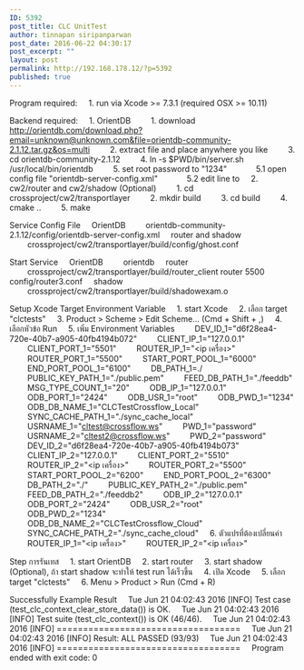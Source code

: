 ```yaml
---
ID: 5392
post_title: CLC UnitTest
author: tinnapan siripanparwan
post_date: 2016-06-22 04:30:17
post_excerpt: ""
layout: post
permalink: http://192.168.178.12/?p=5392
published: true
---
```

Program required:
&nbsp;&nbsp;&nbsp;&nbsp;1. run via Xcode >= 7.3.1 (required OSX >= 10.11)

Backend required:
&nbsp;&nbsp;&nbsp;&nbsp;1. OrientDB
&nbsp;&nbsp;&nbsp;&nbsp;&nbsp;&nbsp;&nbsp;&nbsp;1. download http://orientdb.com/download.php?email=unknown@unknown.com&file=orientdb-community-2.1.12.tar.gz&os=multi
&nbsp;&nbsp;&nbsp;&nbsp;&nbsp;&nbsp;&nbsp;&nbsp;2. extract file and place anywhere you like
&nbsp;&nbsp;&nbsp;&nbsp;&nbsp;&nbsp;&nbsp;&nbsp;3. cd orientdb-community-2.1.12
&nbsp;&nbsp;&nbsp;&nbsp;&nbsp;&nbsp;&nbsp;&nbsp;4. ln -s $PWD/bin/server.sh /usr/local/bin/orientdb
&nbsp;&nbsp;&nbsp;&nbsp;&nbsp;&nbsp;&nbsp;&nbsp;5. set root password to "1234"
&nbsp;&nbsp;&nbsp;&nbsp;&nbsp;&nbsp;&nbsp;&nbsp;&nbsp;&nbsp;&nbsp;&nbsp;5.1 open config file "orientdb-server-config.xml"
&nbsp;&nbsp;&nbsp;&nbsp;&nbsp;&nbsp;&nbsp;&nbsp;&nbsp;&nbsp;&nbsp;&nbsp;5.2 edit line <user resources="*" password="" name="root"/> to <user resources="*" password="1234" name="root"/>
&nbsp;&nbsp;&nbsp;&nbsp;2. cw2/router and cw2/shadow (Optional)
&nbsp;&nbsp;&nbsp;&nbsp;&nbsp;&nbsp;&nbsp;&nbsp;1. cd crossproject/cw2/transportlayer
&nbsp;&nbsp;&nbsp;&nbsp;&nbsp;&nbsp;&nbsp;&nbsp;2. mkdir build
&nbsp;&nbsp;&nbsp;&nbsp;&nbsp;&nbsp;&nbsp;&nbsp;3. cd build
&nbsp;&nbsp;&nbsp;&nbsp;&nbsp;&nbsp;&nbsp;&nbsp;4. cmake ..
&nbsp;&nbsp;&nbsp;&nbsp;&nbsp;&nbsp;&nbsp;&nbsp;5. make

Service Config File
&nbsp;&nbsp;&nbsp;&nbsp;OrientDB
&nbsp;&nbsp;&nbsp;&nbsp;&nbsp;&nbsp;&nbsp;&nbsp;orientdb-community-2.1.12/config/orientdb-server-config.xml
&nbsp;&nbsp;&nbsp;&nbsp;router and shadow
&nbsp;&nbsp;&nbsp;&nbsp;&nbsp;&nbsp;&nbsp;&nbsp;crossproject/cw2/transportlayer/build/config/ghost.conf

Start Service
&nbsp;&nbsp;&nbsp;&nbsp;OrientDB
&nbsp;&nbsp;&nbsp;&nbsp;&nbsp;&nbsp;&nbsp;&nbsp;orientdb
&nbsp;&nbsp;&nbsp;&nbsp;router
&nbsp;&nbsp;&nbsp;&nbsp;&nbsp;&nbsp;&nbsp;&nbsp;crossproject/cw2/transportlayer/build/router_client router 5500 config/router3.conf
&nbsp;&nbsp;&nbsp;&nbsp;shadow
&nbsp;&nbsp;&nbsp;&nbsp;&nbsp;&nbsp;&nbsp;&nbsp;crossproject/cw2/transportlayer/build/shadowexam.o

Setup Xcode Target Environment Variable
&nbsp;&nbsp;&nbsp;&nbsp;1. start Xcode 
&nbsp;&nbsp;&nbsp;&nbsp;2. เลือก target "clctests"
&nbsp;&nbsp;&nbsp;&nbsp;3. Product > Scheme > Edit Scheme... (Cmd + Shift + ,)
&nbsp;&nbsp;&nbsp;&nbsp;4. เลือกหัวข้อ Run
&nbsp;&nbsp;&nbsp;&nbsp;5. เพิ่ม Environment Variables
&nbsp;&nbsp;&nbsp;&nbsp;&nbsp;&nbsp;&nbsp;&nbsp;DEV_ID_1="d6f28ea4-720e-40b7-a905-40fb4194b072"
&nbsp;&nbsp;&nbsp;&nbsp;&nbsp;&nbsp;&nbsp;&nbsp;CLIENT_IP_1="127.0.0.1"
&nbsp;&nbsp;&nbsp;&nbsp;&nbsp;&nbsp;&nbsp;&nbsp;CLIENT_PORT_1="5501"
&nbsp;&nbsp;&nbsp;&nbsp;&nbsp;&nbsp;&nbsp;&nbsp;ROUTER_IP_1="<ip เครื่อง>"
&nbsp;&nbsp;&nbsp;&nbsp;&nbsp;&nbsp;&nbsp;&nbsp;ROUTER_PORT_1="5500"
&nbsp;&nbsp;&nbsp;&nbsp;&nbsp;&nbsp;&nbsp;&nbsp;START_PORT_POOL_1="6000"
&nbsp;&nbsp;&nbsp;&nbsp;&nbsp;&nbsp;&nbsp;&nbsp;END_PORT_POOL_1="6100"
&nbsp;&nbsp;&nbsp;&nbsp;&nbsp;&nbsp;&nbsp;&nbsp;DB_PATH_1=./
&nbsp;&nbsp;&nbsp;&nbsp;&nbsp;&nbsp;&nbsp;&nbsp;PUBLIC_KEY_PATH_1="./public.pem"
&nbsp;&nbsp;&nbsp;&nbsp;&nbsp;&nbsp;&nbsp;&nbsp;FEED_DB_PATH_1="./feeddb"
&nbsp;&nbsp;&nbsp;&nbsp;&nbsp;&nbsp;&nbsp;&nbsp;MSG_TYPE_COUNT_1="20"
&nbsp;&nbsp;&nbsp;&nbsp;&nbsp;&nbsp;&nbsp;&nbsp;ODB_IP_1="127.0.0.1"
&nbsp;&nbsp;&nbsp;&nbsp;&nbsp;&nbsp;&nbsp;&nbsp;ODB_PORT_1="2424"
&nbsp;&nbsp;&nbsp;&nbsp;&nbsp;&nbsp;&nbsp;&nbsp;ODB_USR_1="root"
&nbsp;&nbsp;&nbsp;&nbsp;&nbsp;&nbsp;&nbsp;&nbsp;ODB_PWD_1="1234"
&nbsp;&nbsp;&nbsp;&nbsp;&nbsp;&nbsp;&nbsp;&nbsp;ODB_DB_NAME_1="CLCTestCrossflow_Local"
&nbsp;&nbsp;&nbsp;&nbsp;&nbsp;&nbsp;&nbsp;&nbsp;SYNC_CACHE_PATH_1="./sync_cache_local"
&nbsp;&nbsp;&nbsp;&nbsp;&nbsp;&nbsp;&nbsp;&nbsp;USRNAME_1="cltest@crossflow.ws"
&nbsp;&nbsp;&nbsp;&nbsp;&nbsp;&nbsp;&nbsp;&nbsp;PWD_1="password"
&nbsp;&nbsp;&nbsp;&nbsp;&nbsp;&nbsp;&nbsp;&nbsp;USRNAME_2="cltest2@crossflow.ws"
&nbsp;&nbsp;&nbsp;&nbsp;&nbsp;&nbsp;&nbsp;&nbsp;PWD_2="password"
&nbsp;&nbsp;&nbsp;&nbsp;&nbsp;&nbsp;&nbsp;&nbsp;DEV_ID_2="d6f28ea4-720e-40b7-a905-40fb4194b073"
&nbsp;&nbsp;&nbsp;&nbsp;&nbsp;&nbsp;&nbsp;&nbsp;CLIENT_IP_2="127.0.0.1"
&nbsp;&nbsp;&nbsp;&nbsp;&nbsp;&nbsp;&nbsp;&nbsp;CLIENT_PORT_2="5510"
&nbsp;&nbsp;&nbsp;&nbsp;&nbsp;&nbsp;&nbsp;&nbsp;ROUTER_IP_2="<ip เครื่อง>"
&nbsp;&nbsp;&nbsp;&nbsp;&nbsp;&nbsp;&nbsp;&nbsp;ROUTER_PORT_2="5500"
&nbsp;&nbsp;&nbsp;&nbsp;&nbsp;&nbsp;&nbsp;&nbsp;START_PORT_POOL_2="6200"
&nbsp;&nbsp;&nbsp;&nbsp;&nbsp;&nbsp;&nbsp;&nbsp;END_PORT_POOL_2="6300"
&nbsp;&nbsp;&nbsp;&nbsp;&nbsp;&nbsp;&nbsp;&nbsp;DB_PATH_2="./"
&nbsp;&nbsp;&nbsp;&nbsp;&nbsp;&nbsp;&nbsp;&nbsp;PUBLIC_KEY_PATH_2="./public.pem"
&nbsp;&nbsp;&nbsp;&nbsp;&nbsp;&nbsp;&nbsp;&nbsp;FEED_DB_PATH_2="./feeddb2"
&nbsp;&nbsp;&nbsp;&nbsp;&nbsp;&nbsp;&nbsp;&nbsp;ODB_IP_2="127.0.0.1"
&nbsp;&nbsp;&nbsp;&nbsp;&nbsp;&nbsp;&nbsp;&nbsp;ODB_PORT_2="2424"
&nbsp;&nbsp;&nbsp;&nbsp;&nbsp;&nbsp;&nbsp;&nbsp;ODB_USR_2="root"
&nbsp;&nbsp;&nbsp;&nbsp;&nbsp;&nbsp;&nbsp;&nbsp;ODB_PWD_2="1234"
&nbsp;&nbsp;&nbsp;&nbsp;&nbsp;&nbsp;&nbsp;&nbsp;ODB_DB_NAME_2="CLCTestCrossflow_Cloud"
&nbsp;&nbsp;&nbsp;&nbsp;&nbsp;&nbsp;&nbsp;&nbsp;SYNC_CACHE_PATH_2="./sync_cache_cloud"
&nbsp;&nbsp;&nbsp;&nbsp;6. ตัวแปรที่ต้องเปลี่ยนค่า
&nbsp;&nbsp;&nbsp;&nbsp;&nbsp;&nbsp;&nbsp;&nbsp;ROUTER_IP_1="<ip เครื่อง>"
&nbsp;&nbsp;&nbsp;&nbsp;&nbsp;&nbsp;&nbsp;&nbsp;ROUTER_IP_2="<ip เครื่อง>"

Step การรันเทส
&nbsp;&nbsp;&nbsp;&nbsp;1. start OrientDB
&nbsp;&nbsp;&nbsp;&nbsp;2. start router
&nbsp;&nbsp;&nbsp;&nbsp;3. start shadow (Optional), ถ้า start shadow จะทำให้ test run ได้เร็วขึ้น
&nbsp;&nbsp;&nbsp;&nbsp;4. เปิด Xcode
&nbsp;&nbsp;&nbsp;&nbsp;5. เลือก target "clctests"
&nbsp;&nbsp;&nbsp;&nbsp;6. Menu > Product > Run (Cmd + R)

Successfully Example Result
&nbsp;&nbsp;&nbsp;&nbsp;Tue Jun 21 04:02:43 2016 [INFO] Test case (test_clc_context_clear_store_data()) is OK.
&nbsp;&nbsp;&nbsp;&nbsp;Tue Jun 21 04:02:43 2016 [INFO] Test suite (test_clc_context()) is OK (46/46).
&nbsp;&nbsp;&nbsp;&nbsp;Tue Jun 21 04:02:43 2016 [INFO] ===================================
&nbsp;&nbsp;&nbsp;&nbsp;Tue Jun 21 04:02:43 2016 [INFO] Result: ALL PASSED (93/93)
&nbsp;&nbsp;&nbsp;&nbsp;Tue Jun 21 04:02:43 2016 [INFO] ===================================
&nbsp;&nbsp;&nbsp;&nbsp;Program ended with exit code: 0